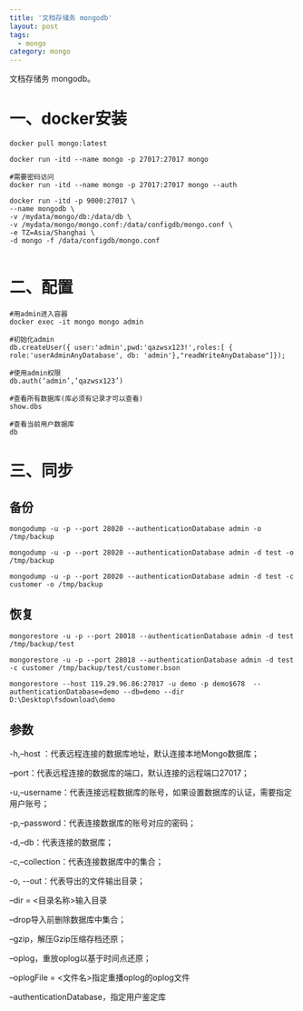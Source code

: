 ```yaml
---
title: '文档存储务 mongodb'
layout: post
tags:
  - mongo
category: mongo
---
```

文档存储务 mongodb。

<!--more-->

# 一、docker安装

```shell
docker pull mongo:latest

docker run -itd --name mongo -p 27017:27017 mongo

#需要密码访问
docker run -itd --name mongo -p 27017:27017 mongo --auth

docker run -itd -p 9000:27017 \
--name mongodb \
-v /mydata/mongo/db:/data/db \
-v /mydata/mongo/mongo.conf:/data/configdb/mongo.conf \
-e TZ=Asia/Shanghai \
-d mongo -f /data/configdb/mongo.conf


```


# 二、配置
```
#用admin进入容器
docker exec -it mongo mongo admin

#初始化admin
db.createUser({ user:'admin',pwd:'qazwsx123!',roles:[ { role:'userAdminAnyDatabase', db: 'admin'},"readWriteAnyDatabase"]});

#使用admin权限
db.auth(‘admin’,‘qazwsx123’)

#查看所有数据库(库必须有记录才可以查看)
show.dbs

#查看当前用户数据库
db

```

# 三、同步

## 备份
```
mongodump -u -p --port 28020 --authenticationDatabase admin -o /tmp/backup

mongodump -u -p --port 28020 --authenticationDatabase admin -d test -o /tmp/backup

mongodump -u -p --port 28020 --authenticationDatabase admin -d test -c customer -o /tmp/backup

```

## 恢复
```
mongorestore -u -p --port 28018 --authenticationDatabase admin -d test /tmp/backup/test

mongorestore -u -p --port 28018 --authenticationDatabase admin -d test -c customer /tmp/backup/test/customer.bson

mongorestore --host 119.29.96.86:27017 -u demo -p demo$678  --authenticationDatabase=demo --db=demo --dir  D:\Desktop\fsdownload\demo

```

## 参数
-h,–host ：代表远程连接的数据库地址，默认连接本地Mongo数据库；

–port：代表远程连接的数据库的端口，默认连接的远程端口27017；

-u,–username：代表连接远程数据库的账号，如果设置数据库的认证，需要指定用户账号；

-p,–password：代表连接数据库的账号对应的密码；

-d,–db：代表连接的数据库；

-c,–collection：代表连接数据库中的集合；

-o, --out：代表导出的文件输出目录；

–dir = <目录名称>输入目录

–drop导入前删除数据库中集合；

–gzip，解压Gzip压缩存档还原；

–oplog，重放oplog以基于时间点还原；

–oplogFile = <文件名>指定重播oplog的oplog文件

–authenticationDatabase，指定用户鉴定库
